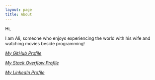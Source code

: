 ```yaml
---
layout: page
title: About
---
```

Hi,

I am Ali, someone who enjoys experiencing the world with his wife and watching movies beside programming! 

[_My GitHub Profile_](https://github.com/alisabzevari)

[_My Stack Overflow Profile_](http://stackoverflow.com/users/692422/alisabzevari)

[_My LinkedIn Profile_](https://www.linkedin.com/in/sabzevari)